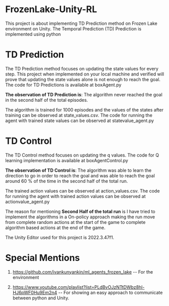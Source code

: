 # FrozenLake-Unity-RL
This project is about implementing TD Prediction method on Frozen Lake environment on Unity. The Temporal Prediction (TD) Prediction is implemented using python

# TD Prediction

The TD Prediction method focuses on updating the state values for every step. This project when implemented on your local machine and verified will prove that updating the state values alone is not enough to reach the goal. The code for TD Predictions is available at boxAgent.py

**The observation of TD Prediction is**:
 The algorithm never reached the goal in the second half of the total episodes.

 The algorithm is trained for 1000 episodes and the values of the states after training can be observed at state_values.csv. The code for running the agent with trained state values can be observed at statevalue_agent.py

 # TD Control

 The TD Control method focuses on updating the q values. The code for Q learning implementation is available at boxAgentControl.py

 **The observation of TD Control is**:
The algorithm was able to learn the direction to go in order to reach the goal and was able to reach the goal around 60 % of the time in the second half of the total run. 

The trained action values can be observed at action_values.csv. The code for running the agent with trained action values can be observed at actionvalue_agent.py

The reason for mentioning **Second Half of the total run** is I have tried to implement the algorithms in a On-policy approach making the run move from complete random actions at the start of the game to complete algorithm based actions at the end of the game.

The Unity Editor used for this project is 2022.3.47f1.

# Special Mentions
1. https://github.com/ivankunyankin/ml_agents_frozen_lake -- For the environment

2. https://www.youtube.com/playlist?list=PLdBvOJzNTtDWbz8hl-HJ6pWF0Hu9Em2n4 -- For showing an easy approach to communicate between python and Unity.

